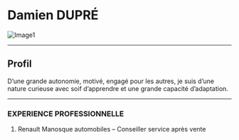 # **Damien DUPRÉ**
![Image1](https://github.com/damdupre/mon-cv/assets/169659054/94f31057-fa54-44e1-bd55-fac2e0d455e8) 

---

## Profil 
D’une grande autonomie, motivé, engagé pour les autres, 
je suis d’une nature curieuse avec soif d’apprendre et une grande capacité d’adaptation.

---

### EXPERIENCE PROFESSIONNELLE

1. Renault Manosque automobiles – Conseiller service après vente


